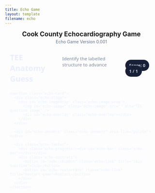 ```yaml
---
title: Echo Game
layout: template
filename: echo
---
```


<div class="echo-root">
  <h2 class="echo-page-title">Cook County Echocardiography Game</h2>
  <div class="echo-subtitle">Echo Game Version 0.001</div>

  <div class="echo-app">
    <div class="echo-header">
      <div class="echo-title-wrap">
        <h1 class="echo-title">TEE Anatomy Guess</h1>
        <span class="echo-sub">Identify the labelled structure to advance</span>
      </div>
      <div class="echo-meta">
        <span id="echo-scorePill" class="echo-pill">Score: 0</span>
        <span id="echo-qPill" class="echo-pill">1 / 1</span>
      </div>
    </div>

    <section class="echo-card">
      <div class="echo-stage">
        <div id="echo-imageWrap" class="echo-image-wrap">
          <img id="echo-image" class="echo-image" src="" alt="TEE question image" />
          <div id="echo-overlay" class="echo-overlay"></div>
        </div>
      </div>

      <div id="echo-answers" class="echo-answers" aria-live="polite"></div>

      <div class="echo-footer">
        <div class="echo-progress"><div id="echo-bar" class="echo-bar"></div></div>
        <div class="echo-controls">
          <button id="echo-skipBtn" class="echo-link" title="Skip question">Skip</button>
          <button id="echo-restartBtn" class="echo-link" title="Restart game">Restart</button>
        </div>
      </div>
    </section>
  </div>

  <div id="echo-toast" class="echo-toast" role="status" aria-live="polite"></div>
</div>

<style>
  /* ——— Namespaced styles so your theme won’t override ——— */
  .echo-root{max-width:1100px;margin:16px auto 40px;padding:0 16px}
  .echo-page-title{margin:0 0 4px;text-align:center}
  .echo-subtitle{margin:0 0 18px;text-align:center;color:#64748b}

  :root{
    --echo-card:#0f172a; --echo-muted:#7f8ea3; --echo-accent:#5eead4; --echo-accent2:#93c5fd;
    --echo-danger:#f87171; --echo-success:#34d399; --echo-text:#e8eefc; --echo-dim:#c2cce0;
    --echo-btn:#1f2a44; --echo-btnH:#26324f; --echo-ring:#3b82f6;
  }

  .echo-app{color:var(--echo-text);font-family:ui-sans-serif,system-ui,-apple-system,Segoe UI,Roboto,Helvetica,Arial}
  .echo-header{display:flex;align-items:center;justify-content:space-between;gap:16px;padding:8px 0 10px}
  .echo-title-wrap{display:flex;align-items:baseline;gap:.6rem}
  .echo-title{font-size:clamp(1.1rem,1rem + 1.2vw,1.6rem);margin:0}
  .echo-sub{color:var(--echo-muted);font-size:.95rem}
  .echo-pill{padding:8px 12px;border-radius:999px;background:#172036;border:1px solid rgba(255,255,255,.08);color:var(--echo-dim);font-weight:700}

  .echo-card{background:linear-gradient(180deg,rgba(255,255,255,.04),rgba(255,255,255,.02));
    border:1px solid rgba(255,255,255,.08);border-radius:18px;box-shadow:0 20px 40px rgba(0,0,0,.20);overflow:hidden;background-color:var(--echo-card)}
  .echo-stage{padding:16px 16px 0}
  .echo-image-wrap{position:relative;border-radius:14px;overflow:hidden;background:#0e1628;border:1px solid rgba(255,255,255,.06)}
  .echo-image{display:block;width:100%;height:min(52vh,520px);object-fit:cover;background:#0e1628}

  .echo-overlay{position:absolute;inset:0;pointer-events:none}
  .echo-arrow-label{position:absolute;transform:translate(-50%,-50%);background:rgba(8,18,32,.8);
    border:1px solid rgba(148,163,184,.35);padding:6px 10px;border-radius:999px;font-weight:600;font-size:.95rem;color:var(--echo-text)}

  .echo-answers{display:grid;grid-template-columns:repeat(2,minmax(0,1fr));gap:12px;padding:16px}
  @media (min-width:820px){.echo-answers{grid-template-columns:repeat(4,minmax(0,1fr));}}
  .echo-btn{appearance:none;border:1px solid rgba(255,255,255,.08);background:var(--echo-btn);color:var(--echo-text);
    border-radius:12px;padding:12px 14px;font-weight:600;cursor:pointer;transition:all .18s ease;text-align:center}
  .echo-btn:hover{background:var(--echo-btnH);transform:translateY(-1px)}
  .echo-btn:focus-visible{outline:2px solid var(--echo-ring);outline-offset:2px}
  .echo-btn.echo-correct{background:rgba(52,211,153,.15);border-color:rgba(52,211,153,.45)}
  .echo-btn.echo-wrong{background:rgba(248,113,113,.12);border-color:rgba(248,113,113,.45)}

  .echo-footer{display:flex;align-items:center;justify-content:space-between;padding:12px 16px 16px;gap:12px}
  .echo-progress{position:relative;height:10px;flex:1 1 auto;background:rgba(255,255,255,.08);border-radius:999px;overflow:hidden;border:1px solid rgba(255,255,255,.06)}
  .echo-bar{position:absolute;inset:0 100% 0 0;background:linear-gradient(90deg,var(--echo-accent),var(--echo-accent2));transition:inset .35s ease}
  .echo-controls{display:flex;gap:8px}
  .echo-link{background:transparent;border:1px solid rgba(255,255,255,.14);color:#e6edf9;border-radius:999px;padding:8px 12px;cursor:pointer}
  .echo-link:hover{background:rgba(255,255,255,.06)}

  .echo-toast{position:fixed;left:50%;top:16px;transform:translateX(-50%) translateY(-12px);opacity:0;background:#0f1a2c;color:#e6edf9;
    border:1px solid rgba(255,255,255,.1);border-radius:10px;padding:10px 12px;font-weight:600;transition:all .25s ease;z-index:1000}
  .echo-toast.echo-show{transform:translateX(-50%) translateY(0);opacity:1}

  /* SVG arrow */
  .echo-svg{position:absolute;inset:0;width:100%;height:100%}
  .echo-arrow-line{stroke:#60a5fa;stroke-width:4;filter:drop-shadow(0 0 2px rgba(96,165,250,.8))}
  .echo-arrow-head{fill:#60a5fa}

  /* Wrong answer shake */
  .echo-shake{animation:echo-shake .28s linear 1}
  @keyframes echo-shake{0%{transform:translateX(0)}25%{transform:translateX(-4px)}50%{transform:translateX(4px)}75%{transform:translateX(-4px)}100%{transform:translateX(0)}}
</style>

<script>
  /* ——— Data: swap in your own anonymized TEE images and coordinates ——— */
  const ECHO_QUESTIONS = [
    {
      image: "https://EyeCanDoIt.github.io/Images/4chamber.jpeg", // Replace with your TEE image
      label: "Mitral Valve",
      target: { x: 58, y: 56 },
      choices: ["Mitral Valve", "Aortic Valve", "Left Atrium", "Right Ventricle"],
      answer: "Mitral Valve",
      hint: "Midesophageal 4-chamber view"
    },
    {
      image: "https://images.unsplash.com/photo-1520975939533-6f67e4f8e3d4?q=80&w=1600&auto=format&fit=crop",
      label: "Superior Vena Cava",
      target: { x: 70, y: 35 },
      choices: ["Inferior Vena Cava", "Superior Vena Cava", "Right Atrium", "Aortic Valve"],
      answer: "Superior Vena Cava",
      hint: "Bicaval view"
    },
    {
      image: "https://images.unsplash.com/photo-1516570161787-2fd917215a3d?q=80&w=1600&auto=format&fit=crop",
      label: "Aortic Valve",
      target: { x: 46, y: 48 },
      choices: ["Aortic Valve", "Tricuspid Valve", "Left Atrial Appendage", "Pulmonary Vein"],
      answer: "Aortic Valve",
      hint: "Transgastric SAX"
    },
  ];

  // ——— Helpers ———
  const $E = (sel, el=document) => el.querySelector(sel);
  const shuffle = (arr) => { const a = arr.slice(); for (let i=a.length-1;i>0;i--){ const j=Math.floor(Math.random()*(i+1)); [a[i],a[j]]=[a[j],a[i]] } return a };
  const clamp = (n,min,max)=>Math.max(min,Math.min(max,n));

  // ——— State ———
  let order = shuffle([...Array(ECHO_QUESTIONS.length).keys()]);
  let idx = 0, score = 0;

  const imageEl   = $E("#echo-image");
  const overlayEl = $E("#echo-overlay");
  const answersEl = $E("#echo-answers");
  const scorePill = $E("#echo-scorePill");
  const qPill     = $E("#echo-qPill");
  const bar       = $E("#echo-bar");
  const toast     = $E("#echo-toast");
  const skipBtn   = $E("#echo-skipBtn");
  const restartBtn= $E("#echo-restartBtn");

  skipBtn.addEventListener('click', nextQuestion);
  restartBtn.addEventListener('click', restart);
  window.addEventListener('resize', redrawOverlay);

  function restart(){
    order = shuffle([...Array(ECHO_QUESTIONS.length).keys()]);
    idx = 0; score = 0; updateMeta();
    showToast('New game started');
    loadQuestion();
  }

  function updateMeta(){
    scorePill.textContent = `Score: ${score}`;
    qPill.textContent = `${idx+1} / ${order.length}`;
    const pct = (idx / order.length) * 100;
    bar.style.inset = `0 ${100-pct}% 0 0`;
  }

  function loadQuestion(){
    const q = ECHO_QUESTIONS[order[idx]];
    imageEl.src = q.image;
    imageEl.alt = q.hint ? `Question: ${q.hint}` : 'TEE image';
    overlayEl.innerHTML = '';

    // Build answers
    answersEl.innerHTML = '';
    const options = shuffle(q.choices);
    options.forEach(txt => {
      const btn = document.createElement('button');
      btn.className = 'echo-btn';
      btn.type = 'button';
      btn.textContent = txt;
      btn.addEventListener('click', () => handleAnswer(btn, txt === q.answer));
      answersEl.appendChild(btn);
    });

    if (imageEl.complete) redrawOverlay(); else imageEl.onload = redrawOverlay;
    updateMeta();
  }

  function redrawOverlay(){
    const q = ECHO_QUESTIONS[order[idx]];
    if(!q) return;
    overlayEl.innerHTML = '';
    const wrap = $E("#echo-imageWrap");
    const rect = wrap.getBoundingClientRect();
    const x2 = rect.width * (q.target.x/100);
    const y2 = rect.height * (q.target.y/100);

    const x1 = clamp(x2 - 140, 20, rect.width - 20);
    const y1 = clamp(y2 - 100, 20, rect.height - 20);

    const svgNS = 'http://www.w3.org/2000/svg';
    const svg = document.createElementNS(svgNS, 'svg');
    svg.setAttribute('class','echo-svg');

    const defs = document.createElementNS(svgNS, 'defs');
    const marker = document.createElementNS(svgNS, 'marker');
    marker.setAttribute('id','echo-arrowhead');
    marker.setAttribute('markerWidth','10');
    marker.setAttribute('markerHeight','10');
    marker.setAttribute('refX','6');
    marker.setAttribute('refY','3');
    marker.setAttribute('orient','auto');
    const head = document.createElementNS(svgNS,'polygon');
    head.setAttribute('points','0 0, 6 3, 0 6');
    head.setAttribute('class','echo-arrow-head');
    marker.appendChild(head); defs.appendChild(marker); svg.appendChild(defs);

    const line = document.createElementNS(svgNS,'line');
    line.setAttribute('x1', x1); line.setAttribute('y1', y1);
    line.setAttribute('x2', x2); line.setAttribute('y2', y2);
    line.setAttribute('class','echo-arrow-line');
    line.setAttribute('marker-end','url(#echo-arrowhead)');
    svg.appendChild(line);
    overlayEl.appendChild(svg);

    // Target dot
    const dot = document.createElement('div');
    dot.style.position='absolute';
    dot.style.left = x2+'px'; dot.style.top = y2+'px';
    dot.style.width = '10px'; dot.style.height='10px';
    dot.style.borderRadius='999px';
    dot.style.background = 'rgba(255,255,255,.85)';
    dot.style.transform = 'translate(-50%, -50%)';
    dot.style.boxShadow = '0 0 10px rgba(255,255,255,.7)';
    overlayEl.appendChild(dot);
  }

  function handleAnswer(btn, isCorrect){
    const q = ECHO_QUESTIONS[order[idx]];
    if(isCorrect){
      btn.classList.add('echo-correct');
      score += 1; scorePill.textContent = `Score: ${score}`;
      placeLabel(q.label);
      setTimeout(nextQuestion, 820);
    } else {
      btn.classList.add('echo-wrong');
      answersEl.classList.add('echo-shake');
      setTimeout(()=> answersEl.classList.remove('echo-shake'), 320);
    }
  }

  function placeLabel(text){
    const wrap = $E("#echo-imageWrap");
    const rect = wrap.getBoundingClientRect();
    const q = ECHO_QUESTIONS[order[idx]];
    const x2 = rect.width * (q.target.x/100);
    const y2 = rect.height * (q.target.y/100);
    const x1 = clamp(x2 - 140, 20, rect.width - 20);
    const y1 = clamp(y2 - 100, 20, rect.height - 20);

    const label = document.createElement('div');
    label.className = 'echo-arrow-label';
    label.style.left = x1 + 'px';
    label.style.top = y1 + 'px';
    label.textContent = text;
    overlayEl.appendChild(label);
  }

  function nextQuestion(){
    if(idx < order.length - 1){
      idx += 1; updateMeta(); loadQuestion();
    } else {
      finish();
    }
  }

  function finish(){
    overlayEl.innerHTML = '';
    answersEl.innerHTML = '';
    const done = document.createElement('div');
    done.style.padding = '22px';
    done.innerHTML = `<h2 style="margin:.2rem 0 0.6rem;color:#e6edf9">Great job! 🎉</h2>
      <p style="color:#c2cce0; margin:0 0 1rem">You scored <strong>${score}</strong> / ${order.length}.</p>`;
    answersEl.appendChild(done);
    showToast('Game complete');
  }

  function showToast(msg){
    toast.textContent = msg;
    toast.classList.add('echo-show');
    clearTimeout(showToast._t);
    showToast._t = setTimeout(()=> toast.classList.remove('echo-show'), 1500);
  }

  // Init
  restart();
</script>
